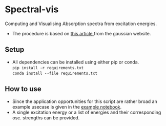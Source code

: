 # Spectral-vis

Computing and Visualising Absorption spectra from excitation energies.

- The procedure is based on [this article ](http://gaussian.com/uvvisplot/) from the gaussian website.

## Setup

- All dependencies can be installed using either pip or conda.<br>
`pip install -r requirements.txt` <br>
`conda install --file requirements.txt` <br>

## How to use

- Since the application opportunities for this script are rather broad an example usecase is given in the [example notebook](./example.ipynb).
- A single excitation energy or a list of energies and their corresponding osc. strengths can be provided.
